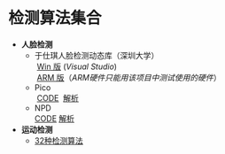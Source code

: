 # 检测算法集合

-  **人脸检测**
    - 于仕琪人脸检测动态库（深圳大学）   
  [Win 版](https://github.com/smartadpole/libfacedetection) (*Visual Studio*)    
  [ARM 版](https://github.com/smartadpole/YSQfastfd)（*ARM硬件只能用该项目中测试使用的硬件*）  
    - Pico  
  [CODE](https://github.com/smartadpole/pico)
  [解析](http://blog.csdn.net/u010333076/article/details/51397332)  
    - NPD  
  [CODE](https://github.com/smartadpole/NPD)
  [解析](http://blog.csdn.net/u010333076/article/details/51397332)  
- **运动检测**
    - [32种检测算法](https://github.com/smartadpole/bgslibrary)
